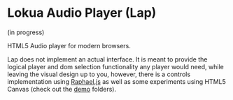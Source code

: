 Lokua Audio Player (Lap)
========================

(in progress)

HTML5 Audio player for modern browsers.

Lap does not implement an actual interface. It is meant to provide the logical player and dom selection functionality any player would need, while leaving the visual design up to you, however, there is a
controls implementation using [Raphael.js](http://raphaeljs.com/) as well as some experiments using 
HTML5 Canvas (check out the [demo](./demo) folders).



